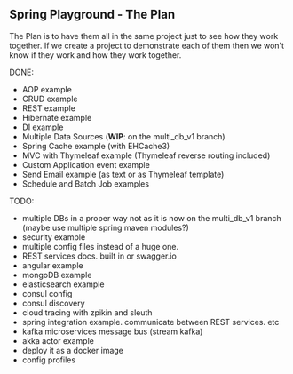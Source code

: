 Spring Playground - The Plan
-
The Plan is to have them all in the same project just to see how they work together. If we create a project to demonstrate each of them then we won't know if they work and how they work together.

DONE:
 - AOP example
 - CRUD example
 - REST example
 - Hibernate example
 - DI example
 - Multiple Data Sources (**WIP**: on the multi_db_v1 branch)
 - Spring Cache example (with EHCache3)
 - MVC with Thymeleaf example (Thymeleaf reverse routing included)
 - Custom Application event example
 - Send Email example (as text or as Thymeleaf template)
 - Schedule and Batch Job examples

TODO:
 - multiple DBs in a proper way not as it is now on the multi_db_v1 branch (maybe use multiple spring maven modules?)
 - security example
 - multiple config files instead of a huge one.
 - REST services docs. built in or swagger.io
 - angular example
 - mongoDB example
 - elasticsearch example
 - consul config
 - consul discovery
 - cloud tracing with zpikin and sleuth
 - spring integration example. communicate between REST services. etc
 - kafka microservices message bus (stream kafka)
 - akka actor example
 - deploy it as a docker image
 - config profiles
 